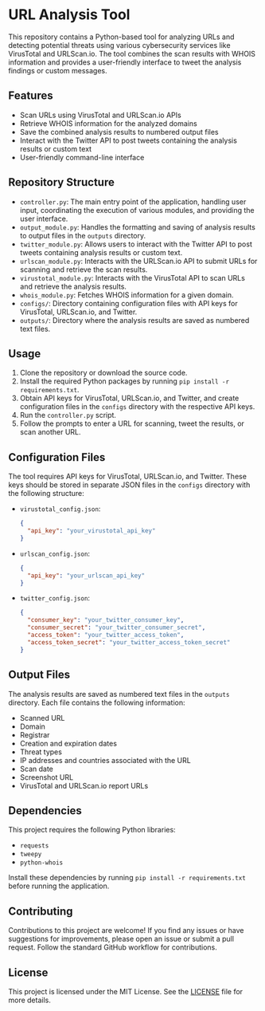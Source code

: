 # URL Analysis Tool

This repository contains a Python-based tool for analyzing URLs and detecting potential threats using various cybersecurity services like VirusTotal and URLScan.io. The tool combines the scan results with WHOIS information and provides a user-friendly interface to tweet the analysis findings or custom messages.

## Features

- Scan URLs using VirusTotal and URLScan.io APIs
- Retrieve WHOIS information for the analyzed domains
- Save the combined analysis results to numbered output files
- Interact with the Twitter API to post tweets containing the analysis results or custom text
- User-friendly command-line interface

## Repository Structure

- `controller.py`: The main entry point of the application, handling user input, coordinating the execution of various modules, and providing the user interface.
- `output_module.py`: Handles the formatting and saving of analysis results to output files in the `outputs` directory.
- `twitter_module.py`: Allows users to interact with the Twitter API to post tweets containing analysis results or custom text.
- `urlscan_module.py`: Interacts with the URLScan.io API to submit URLs for scanning and retrieve the scan results.
- `virustotal_module.py`: Interacts with the VirusTotal API to scan URLs and retrieve the analysis results.
- `whois_module.py`: Fetches WHOIS information for a given domain.
- `configs/`: Directory containing configuration files with API keys for VirusTotal, URLScan.io, and Twitter.
- `outputs/`: Directory where the analysis results are saved as numbered text files.

## Usage

1. Clone the repository or download the source code.
2. Install the required Python packages by running `pip install -r requirements.txt`.
3. Obtain API keys for VirusTotal, URLScan.io, and Twitter, and create configuration files in the `configs` directory with the respective API keys.
4. Run the `controller.py` script.
5. Follow the prompts to enter a URL for scanning, tweet the results, or scan another URL.

## Configuration Files

The tool requires API keys for VirusTotal, URLScan.io, and Twitter. These keys should be stored in separate JSON files in the `configs` directory with the following structure:

- `virustotal_config.json`:
  ```json
  {
    "api_key": "your_virustotal_api_key"
  }
  ```

- `urlscan_config.json`:
  ```json
  {
    "api_key": "your_urlscan_api_key"
  }
  ```

- `twitter_config.json`:
  ```json
  {
    "consumer_key": "your_twitter_consumer_key",
    "consumer_secret": "your_twitter_consumer_secret",
    "access_token": "your_twitter_access_token",
    "access_token_secret": "your_twitter_access_token_secret"
  }
  ```

## Output Files

The analysis results are saved as numbered text files in the `outputs` directory. Each file contains the following information:

- Scanned URL
- Domain
- Registrar
- Creation and expiration dates
- Threat types
- IP addresses and countries associated with the URL
- Scan date
- Screenshot URL
- VirusTotal and URLScan.io report URLs

## Dependencies

This project requires the following Python libraries:

- `requests`
- `tweepy`
- `python-whois`

Install these dependencies by running `pip install -r requirements.txt` before running the application.

## Contributing

Contributions to this project are welcome! If you find any issues or have suggestions for improvements, please open an issue or submit a pull request. Follow the standard GitHub workflow for contributions.

## License

This project is licensed under the MIT License. See the [LICENSE](LICENSE) file for more details.